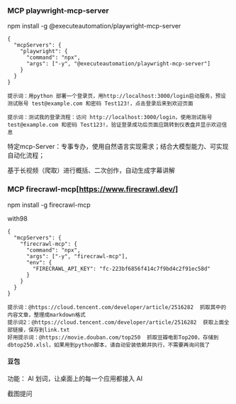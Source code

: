 ### MCP  playwright-mcp-server
npm install -g @executeautomation/playwright-mcp-server

```
{
  "mcpServers": {
    "playwright": {
      "command": "npx",
      "args": ["-y", "@executeautomation/playwright-mcp-server"]
    }
  }
}
```

```
提示词：用python 部署一个登录页，用http://localhost:3000/login启动服务，预设测试账号 test@example.com 和密码 Test123!，点击登录后来到欢迎页面

提示词：测试我的登录流程：访问 http://localhost:3000/login，使用测试账号 test@example.com 和密码 Test123!，验证登录成功后页面应跳转到仪表盘并显示欢迎信息
```

特定mcp-Server：专事专办，使用自然语言实现需求；结合大模型能力、可实现自动化流程；

基于长视频（爬取）进行概括、二次创作，自动生成字幕讲解

### MCP  firecrawl-mcp[https://www.firecrawl.dev/]
npm install -g firecrawl-mcp

with98

```
{
  "mcpServers": {
    "firecrawl-mcp": {
      "command": "npx",
      "args": ["-y", "firecrawl-mcp"],
      "env": {
        "FIRECRAWL_API_KEY": "fc-223bf6856f414c7f9bd4c2f91ec58d"
      }
    }
  }
}
```


```
提示词：@https://cloud.tencent.com/developer/article/2516282  抓取其中的内容文章，整理成markdown格式
提示词2：@https://cloud.tencent.com/developer/article/2516282  获取上面全部链接，保存到link.txt
好用提示词：@https://movie.douban.com/top250  抓取豆瓣电影Top200，存储到dbtop250.xlsl，如果用到python脚本，请自动安装依赖并执行，不需要再询问我了
```

#### 豆包

功能：
AI 划词，让桌面上的每一个应用都接入 AI

截图提问

